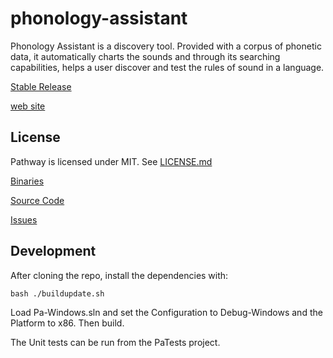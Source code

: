 phonology-assistant
===================
Phonology Assistant is a discovery tool. Provided with a corpus of phonetic data, it automatically charts the sounds and through its searching capabilities, helps a user discover and test the rules of sound in a language.

[Stable Release](http://www.sil.org/resources/software_fonts/phonology-assistant)

[web site](http://phonologyassistant.sil.org/)

License
-------
Pathway is licensed under MIT. See [LICENSE.md](https://github.com/sillsdev/phonology-assistant/blob/master/LICENSE)


[Binaries](http://build.palaso.org/project.html?projectId=project17&tab=projectOverview&guest=1)

[Source Code](https://github.com/sillsdev/phonology-assistant)

[Issues](https://jira.sil.org/browse/PA)

Development
-----------
After cloning the repo, install the dependencies with:

`bash ./buildupdate.sh`

Load Pa-Windows.sln and set the Configuration to Debug-Windows and the Platform to x86. Then build.

The Unit tests can be run from the PaTests project.
